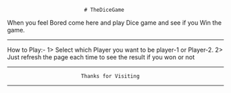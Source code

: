                              # TheDiceGame
When you feel Bored come here and play Dice game and see if you Win the game.
******************************************************************************
How to Play:-
1> Select which Player you want to be player-1 or Player-2. 
2> Just refresh the page each time to see the result if you won or not 
******************************************************************************
                                                              
                            Thanks for Visiting
                                                              
******************************************************************************
